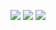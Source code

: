 ![](https://github.com/metrumresearchgroup/texPreview/blob/master/inst/examples/pkpdTikz/twoCmt.svg?raw=true)
![](https://github.com/metrumresearchgroup/texPreview/blob/master/inst/examples/pkpdTikz/pdModel.png?raw=true)
![](https://github.com/metrumresearchgroup/texPreview/blob/master/inst/examples/pkpdTikz/pkModel.png?raw=true)